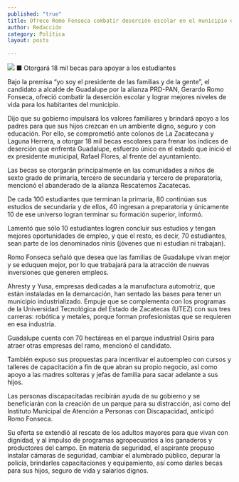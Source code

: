 ```yaml
---
published: "true"
title: Ofrece Romo Fonseca combatir deserción escolar en el municipio de Guadalupe
author: Redacción
category: Política
layout: posts

---
```


![](http://i.imgur.com/cuL2FLEm.jpg)
■ Otorgará 18 mil becas para apoyar a los estudiantes

Bajo la premisa “yo soy el presidente de las familias y de la gente”, el candidato a alcalde de Guadalupe por la alianza PRD-PAN, Gerardo Romo Fonseca, ofreció combatir la deserción escolar y lograr mejores niveles de vida para los habitantes del municipio.

Dijo que su gobierno impulsará los valores familiares y brindará apoyo a los padres para que sus hijos crezcan en un ambiente digno, seguro y con educación.
Por ello, se comprometió ante colonos de La Zacatecana y Laguna Herrera, a otorgar 18 mil becas escolares para frenar los índices de deserción que enfrenta Guadalupe, esfuerzo único en el estado que inició el ex presidente municipal, Rafael Flores, al frente del ayuntamiento.

Las becas se otorgarán principalmente en las comunidades a niños de sexto grado de primaria, tercero de secundaria y tercero de preparatoria, mencionó el abanderado de la alianza Rescatemos Zacatecas.

De cada 100 estudiantes que terminan la primaria, 80 continúan sus estudios de secundaria y de ellos, 40 ingresan a preparatoria y únicamente 10 de ese universo logran terminar su formación superior, informó.

Lamentó que sólo 10 estudiantes logren concluir sus estudios y tengan mejores oportunidades de empleo, y que el resto, es decir, 70 estudiantes, sean parte de los denominados ninis (jóvenes que ni estudian ni trabajan).

Romo Fonseca señaló que desea que las familias de Guadalupe vivan mejor y se eduquen mejor, por lo que trabajará para la atracción de nuevas inversiones que generen empleos.

Ahresty y Yusa, empresas dedicadas a la manufactura automotriz, que están instaladas en la demarcación, han sentado las bases para tener un municipio industrializado.
Empuje que se complementa con los programas de la Universidad Tecnológica del Estado de Zacatecas (UTEZ) con sus tres carreras: robótica y metales, porque forman profesionistas que se requieren en esa industria.

Guadalupe cuenta con 70 hectáreas en el parque industrial Osiris para atraer otras empresas del ramo, mencionó el candidato.

También expuso sus propuestas para incentivar el autoempleo con cursos y talleres de capacitación a fin de que abran su propio negocio, así como apoyo a las madres solteras y jefas de familia para sacar adelante a sus hijos.

Las personas discapacitadas recibirán ayuda de su gobierno y se beneficiarán con la creación de un parque para su distracción, así como del Instituto Municipal de Atención a Personas con Discapacidad, anticipó Romo Fonseca.

Su oferta se extendió al rescate de los adultos mayores para que vivan con dignidad, y al  impulso de programas agropecuarios a los ganaderos y productores del campo.
En materia de seguridad, el aspirante propuso instalar cámaras de seguridad, cambiar el alumbrado público, depurar la policía, brindarles capacitaciones y equipamiento, así como darles becas para sus hijos, seguro de vida y salarios dignos.
